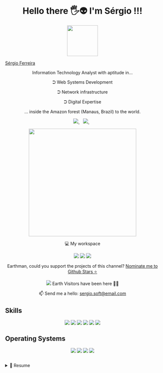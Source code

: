 <!--
**sergiosdev/sergiosdev** is a ✨ _special_ ✨ repository because its `README.md` (this file) appears on your GitHub profile.
-->
  
<h1 align='center'>
  Hello there 🖐️👽 I'm Sérgio !!!
</h1>

<p align='center' > 
<img id="foto" src="http://riodotempo.com/images/gihub_page.png" width="100" style="border-color: red"><br>
<div class="badge-base LI-profile-badge" data-locale="pt_BR" data-size="medium" data-theme="dark" data-type="VERTICAL" data-vanity="sergiosdev" data-version="v1"><a class="badge-base__link LI-simple-link" href="https://br.linkedin.com/in/sergiosdev/pt-br?trk=profile-badge">Sérgio Ferreira</a></div>
              
</p>
    
    
  

<p align='center'>
  Information Technology Analyst with aptitude in...
  <p align='center'>⮊ Web Systems Development</p>
  <p align='center'>⮊ Network infrastructure</p>
  <p align='center'>⮊ Digital Expertise</p>
  <p align='center'>... inside the Amazon forest (Manaus, Brazil) to the world.</p>
</p>


<p align='center'>
  
  <a href="https://www.linkedin.com/in/sergiosdev/">
    <img src="https://img.shields.io/badge/linkedin-%230077B5.svg?&style=for-the-badge&logo=linkedin&logoColor=white" />
  </a>&nbsp;&nbsp;
  <a href="https://instagram.com/sergiosdev">
    <img src="https://img.shields.io/badge/instagram-%23E4405F.svg?&style=for-the-badge&logo=instagram&logoColor=white" />        
  </a>&nbsp;&nbsp;
  
</p>

<p align='center'>
  <a href="#"><img src="https://github-readme-stats.vercel.app/api?username=sergiosdev&show_icons=true&count_private=true&theme=dark" width="350"></a>
</p>

<p align='center'>
  💻 My workspace<br/><br/>
  <img src="https://img.shields.io/badge/windows-%230078D6.svg?&style=for-the-badge&logo=windows&logoColor=white" />
  <img src="https://img.shields.io/badge/intel-core%20i7%204th-%230071C5.svg?&style=for-the-badge&logo=intel&logoColor=white" />
  <img src="https://img.shields.io/badge/RAM-12GB-%230071C5.svg?&style=for-the-badge&logoColor=white" />  
</p>

<p align='center'>
  Earthman, could you support the projects of this channel? <a href='https://stars.github.com/nominate/'>Nominate me to Github Stars ⭐</a>
</p>

<p align='center'>
  <a href="#"><img src="https://badges.pufler.dev/visits/sergiosdev/sergiosdev"></a> Earth Visitors have been here 👨‍🚀
</p>

<p align='center'>
  📫 Send me a hello: <a href='mailto:sergio.soft@email.com'>sergio.soft@email.com</a>
</p>


## Skills
<p align="center">
<img src="https://img.shields.io/badge/PHP-777BB4?logo=php&logoColor=white" />
<img src="https://img.shields.io/badge/(My)SQL-4479A1?logo=mysql&logoColor=white" />
<img src="https://img.shields.io/badge/C-A8B9CC?logo=c&logoColor=white" />
<img src="https://img.shields.io/badge/BASH-4EAA25?logo=gnu-bash&logoColor=white" />
<img src="https://img.shields.io/badge/-Arduino-483D8B?logo=arduino&logoColor=white"/>
<img src="https://img.shields.io/badge/-pfsense-FF0000?logo=pfsense&logoColor=withe"/>
</p>

## Operating Systems
<p align="center">
<img src="https://img.shields.io/badge/Arch-1793D1?logo=arch-linux&logoColor=white" />
<img src="https://img.shields.io/badge/Debian-A81D33?logo=debian&logoColor=white" />
<img src="https://img.shields.io/badge/Ubuntu-E95420?logo=ubuntu&logoColor=white" />
<img src="https://img.shields.io/badge/Windows-0078D6?logo=windows&logoColor=white" />
</p>

## 
<details>
  <summary>📃 Resume</summary>

## Education

- 📖 **Information Systems**\
📆 2015 - 2020\
📍 **Metropolitan University \of Manaus** - Amazonas, Brazil

- 📖 **Multimedia Expertise**\
📆 2020 - 2021\
📍 **Graduate and Graduate Institute \of (Ipog)** - Amazonas, Brazil

</details>

</foreignObject>
</svg>
  
